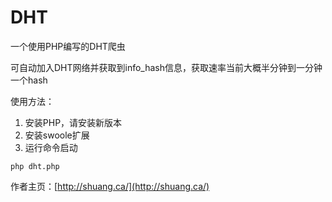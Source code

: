 # DHT
一个使用PHP编写的DHT爬虫

可自动加入DHT网络并获取到info_hash信息，获取速率当前大概半分钟到一分钟一个hash

使用方法：

1. 安装PHP，请安装新版本
2. 安装swoole扩展
3. 运行命令启动

```
php dht.php
```

作者主页：[http://shuang.ca/](http://shuang.ca/)
